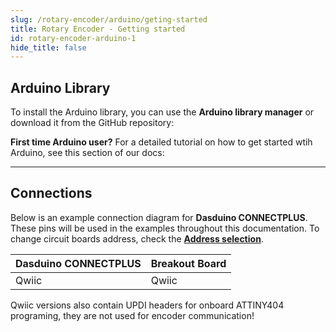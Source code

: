 ```yaml
---
slug: /rotary-encoder/arduino/geting-started
title: Rotary Encoder - Getting started
id: rotary-encoder-arduino-1
hide_title: false
---
```


## Arduino Library

To install the Arduino library, you can use the **Arduino library manager** or download it from the GitHub repository:
<QuickLink  
  title="Rotary encoder with Qwiic Arduino library"  
  description="Rotary encoder with Qwiic Arduino library by Soldered"  
  url="https://github.com/SolderedElectronics/Soldered-Rotary-Encoder-With-easyC-Arduino-Library"  
/>  


<InfoBox>

**First time Arduino user?** For a detailed tutorial on how to get started wtih Arduino, see this section of our docs:

<QuickLink  
  title="Getting started with Arduino"  
  description="A full, comprehensive tutorial on how to fully set up and upload code for the first time on an Arduino board, from scratch!"  
  url="/documentation/arduino/quick-start-guide"  
/>  

</InfoBox>

---

## Connections

Below is an example connection diagram for **Dasduino CONNECTPLUS**. These pins will be used in the examples throughout this documentation. To change circuit boards address, check the [**Address selection**](/documentation/rotary-encoder/hardware#address-selection).

| **Dasduino CONNECTPLUS** | **Breakout Board** |
| ------------------------ | ------------------ |
| Qwiic                    | Qwiic              |

<InfoBox> Qwiic versions also contain UPDI headers for onboard ATTINY404 programing, they are not used for encoder communication! </InfoBox>